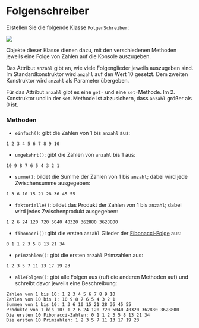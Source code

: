 # Folgenschreiber #

Erstellen Sie die folgende Klasse `FolgenSchreiber`:

<p>
<img src='http://pr-gse.googlecode.com/svn/wiki/uebungen/uml/folgen.jpg' />
</p>

Objekte dieser Klasse dienen dazu, mit den verschiedenen Methoden jeweils eine Folge von Zahlen auf die Konsole auszugeben.

Das Attribut `anzahl` gibt an, wie viele Folgenglieder jeweils auszugeben sind. Im Standardkonstruktor wird `anzahl` auf den Wert 10 gesetzt. Dem zweiten Konstruktor wird `anzahl` als Parameter übergeben.

Für das Attribut `anzahl` gibt es eine `get-` und eine `set-`Methode. Im 2. Konstruktor und in der `set-`Methode ist abzusichern, dass `anzahl` größer als 0 ist.

### Methoden ###
  * `einfach()`: gibt die Zahlen von 1 bis `anzahl` aus:
```
1 2 3 4 5 6 7 8 9 10
```
  * `umgekehrt()`: gibt die Zahlen von `anzahl` bis 1 aus:
```
10 9 8 7 6 5 4 3 2 1 
```
  * `summe()`: bildet die Summe der Zahlen von 1 bis `anzahl`; dabei wird jede Zwischensumme ausgegeben:
```
1 3 6 10 15 21 28 36 45 55 
```
  * `faktorielle()`: bildet das Produkt der Zahlen von 1 bis `anzahl`; dabei wird jedes Zwischenprodukt ausgegeben:
```
1 2 6 24 120 720 5040 40320 362880 3628800 
```
  * `fibonacci()`: gibt die ersten `anzahl` Glieder der [Fibonacci-Folge](http://de.wikipedia.org/wiki/Fibonacci-Folge) aus:
```
0 1 1 2 3 5 8 13 21 34
```
  * `primzahlen()`: gibt die ersten `anzahl` Primzahlen aus:
```
1 2 3 5 7 11 13 17 19 23
```
  * `alleFolgen()`: gibt alle Folgen aus (ruft die anderen Methoden auf) und schreibt davor jeweils eine Beschreibung:
```
Zahlen von 1 bis 10: 1 2 3 4 5 6 7 8 9 10 
Zahlen von 10 bis 1: 10 9 8 7 6 5 4 3 2 1 
Summen von 1 bis 10: 1 3 6 10 15 21 28 36 45 55 
Produkte von 1 bis 10: 1 2 6 24 120 720 5040 40320 362880 3628800 
Die ersten 10 Fibonacci-Zahlen: 0 1 1 2 3 5 8 13 21 34 
Die ersten 10 Primzahlen: 1 2 3 5 7 11 13 17 19 23 
```
